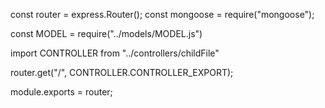 <!-- handle requests and call on the corresponding route from controllers -->

const router = express.Router();
const mongoose = require("mongoose");

const MODEL = require("../models/MODEL.js")

import CONTROLLER from "../controllers/childFile"

router.get("/", CONTROLLER.CONTROLLER_EXPORT);

module.exports = router;